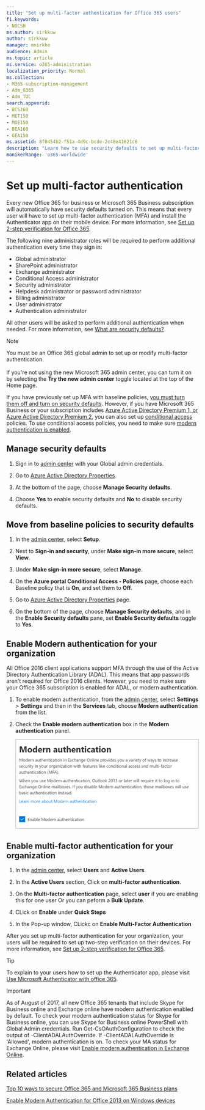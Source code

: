 ```yaml
---
title: "Set up multi-factor authentication for Office 365 users"
f1.keywords:
- NOCSH
ms.author: sirkkuw
author: sirkkuw
manager: mnirkhe
audience: Admin
ms.topic: article
ms.service: o365-administration
localization_priority: Normal
ms.collection: 
- M365-subscription-management 
- Adm_O365
- Adm_TOC
search.appverid:
- BCS160
- MET150
- MOE150
- BEA160
- GEA150
ms.assetid: 8f0454b2-f51a-4d9c-bcde-2c48e41621c6
description: "Learn how to use security defaults to set up multi-factor authentication for Office 365 users."
monikerRange: 'o365-worldwide'
---
```


# Set up multi-factor authentication
  
Every new Office 365 for business or Microsoft 365 Business subscription will automatically have security defaults turned on. This means that every user will have to set up multi-factor authentication (MFA) and install the Authenticator app on their mobile device. For more information, see [Set up 2-step verification for Office 365](https://support.office.com/article/ace1d096-61e5-449b-a875-58eb3d74de14).  

The following nine administrator roles will be required to perform additional authentication every time they sign in:
- Global administrator
- SharePoint administrator
- Exchange administrator
- Conditional Access administrator
- Security administrator
- Helpdesk administrator or password administrator
- Billing administrator
- User administrator
- Authentication administrator

All other users will be asked to perform additional authentication when needed. For more information, see [What are security defaults?](https://docs.microsoft.com/azure/active-directory/fundamentals/concept-fundamentals-security-defaults)

> [!NOTE]
> You must be an Office 365 global admin to set up or modify multi-factor authentication. <br><br>
> If you're not using the new Microsoft 365 admin center, you can turn it on by selecting the **Try the new admin center** toggle located at the top of the Home page.

If you have previously set up MFA with baseline policies, [you must turn them off and turn on security defaults](#move-from-baseline-policies-to-security-defaults). However, if you have Microsoft 365 Business or your subscription includes [Azure Active Directory Premium 1, or Azure Active Directory Premium 2](https://azure.microsoft.com/pricing/details/active-directory/), you can also set up [conditional access](https://docs.microsoft.com/azure/active-directory/conditional-access/overview) policies. To use conditional access policies, you need to make sure [modern authentication is enabled](#enable-multi-factor-authentication-for-your-organization).

## Manage security defaults

1. Sign in to [admin center](https://go.microsoft.com/fwlink/p/?linkid=834822) with your Global admin credentials.
2. Go to [Azure Active Directory Properties](https://portal.azure.com/#blade/Microsoft_AAD_IAM/ActiveDirectoryMenuBlade/Properties).

3. At the bottom of the page, choose **Manage Security defaults**.
4. Choose **Yes** to enable security defaults and **No** to disable security defaults.

## Move from baseline policies to security defaults

1. In the [admin center](https://go.microsoft.com/fwlink/p/?linkid=834822), select **Setup**.

2. Next to **Sign-in and security**, under **Make sign-in more secure**, select **View**.

3. Under **Make sign-in more secure**, select **Manage**. 

4. On the **Azure portal Conditional Access - Policies** page,  choose each Baseline policy that is **On**, and set them to **Off**.
5. Go to [Azure Active Directory Properties](https://portal.azure.com/#blade/Microsoft_AAD_IAM/ActiveDirectoryMenuBlade/Properties) page.
6. On the bottom of the page, choose **Manage Security defaults**, and in the **Enable Security defaults** pane, set **Enable Security defaults** toggle to **Yes**. 

## Enable Modern authentication for your organization

All Office 2016 client applications support MFA through the use of the Active Directory Authentication Library (ADAL). This means that app passwords aren't required for Office 2016 clients. However, you need to make sure your Office 365 subscription is enabled for ADAL, or modern authentication.

1. To enable modern authentication, from the [admin center](https://go.microsoft.com/fwlink/p/?linkid=834822), select **Settings** \> **Settings** and then in the **Services** tab, choose **Modern authentication** from the list.

2. Check the **Enable modern authentication** box in the **Modern authentication** panel. 

    ![Modern authentication panel with enable checkbox checked.](../media/enablemodernauth.png)
    
## Enable multi-factor authentication for your organization
    
1. In the [admin center](https://go.microsoft.com/fwlink/p/?linkid=834822), select **Users** and **Active Users**.

2. In the **Active Users** section, Click on  **multi-factor authentication**.

3. On the **Multi-factor authentication** page, select **user** if you are enabling this for one user Or you can peform a **Bulk Update**.

4. CLick on **Enable** under **Quick Steps** 

5. In the Pop-up window, CLickc on **Enable Multi-Factor Authentication**

After you set up multi-factor authentication for your organization, your users will be required to set up two-step verification on their devices. For more information, see [Set up 2-step verification for Office 365](https://support.office.com/article/ace1d096-61e5-449b-a875-58eb3d74de14).
    
> [!TIP]
> To explain to your users how to set up the Authenticator app, please visit [Use Microsoft Authenticator with office 365](https://support.office.com/article/use-microsoft-authenticator-with-office-365-1412611f-ad8d-43ab-807c-7965e5155411?ui=en-US&rs=en-US&ad=US#ID0EAADAAA=_Step_1).


> [!IMPORTANT]
> As of August of 2017, all new Office 365 tenants that include Skype for Business online and Exchange online have modern authentication enabled by default. To check your modern authentication status for Skype for Business online, you can use Skype for Business online PowerShell with Global Admin credentials. Run Get-CsOAuthConfiguration to check the output of -ClientADALAuthOverride. If -ClientADALAuthOverride is 'Allowed', modern authentication is on.
To check your MA status for Exchange Online, please visit [Enable modern authentication in Exchange Online](https://docs.microsoft.com/exchange/clients-and-mobile-in-exchange-online/enable-or-disable-modern-authentication-in-exchange-online).

## Related articles

[Top 10 ways to secure Office 365 and Microsoft 365 Business plans](secure-your-business-data.md)

[Enable Modern Authentication for Office 2013 on Windows devices](enable-modern-authentication.md)
